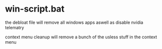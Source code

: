 # win-script.bat

the debloat file will remove all windows apps aswell as disable nvidia telematry 

context menu cleanup will remove a bunch of the usless stuff in the context menu
